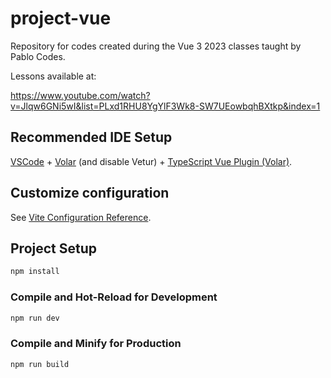 # project-vue

Repository for codes created during the Vue 3 2023 classes taught by Pablo Codes.

Lessons available at:

https://www.youtube.com/watch?v=Jlqw6GNi5wI&list=PLxd1RHU8YgYlF3Wk8-SW7UEowbqhBXtkp&index=1

## Recommended IDE Setup

[VSCode](https://code.visualstudio.com/) + [Volar](https://marketplace.visualstudio.com/items?itemName=Vue.volar) (and disable Vetur) + [TypeScript Vue Plugin (Volar)](https://marketplace.visualstudio.com/items?itemName=Vue.vscode-typescript-vue-plugin).

## Customize configuration

See [Vite Configuration Reference](https://vitejs.dev/config/).

## Project Setup

```sh
npm install
```

### Compile and Hot-Reload for Development

```sh
npm run dev
```

### Compile and Minify for Production

```sh
npm run build
```

